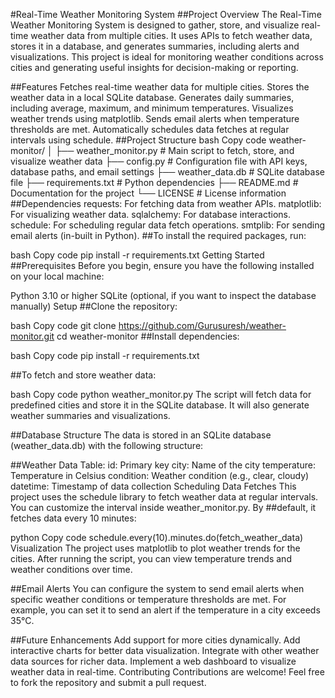 #Real-Time Weather Monitoring System
##Project Overview
The Real-Time Weather Monitoring System is designed to gather, store, and visualize real-time weather data from multiple cities. It uses APIs to fetch weather data, stores it in a database, and generates summaries, including alerts and visualizations. This project is ideal for monitoring weather conditions across cities and generating useful insights for decision-making or reporting.

##Features
Fetches real-time weather data for multiple cities.
Stores the weather data in a local SQLite database.
Generates daily summaries, including average, maximum, and minimum temperatures.
Visualizes weather trends using matplotlib.
Sends email alerts when temperature thresholds are met.
Automatically schedules data fetches at regular intervals using schedule.
##Project Structure
bash
Copy code
weather-monitor/
│
├── weather_monitor.py       # Main script to fetch, store, and visualize weather data
├── config.py                # Configuration file with API keys, database paths, and email settings
├── weather_data.db          # SQLite database file
├── requirements.txt         # Python dependencies
├── README.md                # Documentation for the project
└── LICENSE                  # License information
##Dependencies
requests: For fetching data from weather APIs.
matplotlib: For visualizing weather data.
sqlalchemy: For database interactions.
schedule: For scheduling regular data fetch operations.
smtplib: For sending email alerts (in-built in Python).
##To install the required packages, run:

bash
Copy code
pip install -r requirements.txt
Getting Started
##Prerequisites
Before you begin, ensure you have the following installed on your local machine:

Python 3.10 or higher
SQLite (optional, if you want to inspect the database manually)
Setup
##Clone the repository:

bash
Copy code
git clone https://github.com/Gurusuresh/weather-monitor.git
cd weather-monitor
##Install dependencies:

bash
Copy code
pip install -r requirements.txt


##To fetch and store weather data:

bash
Copy code
python weather_monitor.py
The script will fetch data for predefined cities and store it in the SQLite database. It will also generate weather summaries and visualizations.

##Database Structure
The data is stored in an SQLite database (weather_data.db) with the following structure:

##Weather Data Table:
id: Primary key
city: Name of the city
temperature: Temperature in Celsius
condition: Weather condition (e.g., clear, cloudy)
datetime: Timestamp of data collection
Scheduling Data Fetches
This project uses the schedule library to fetch weather data at regular intervals. You can customize the interval inside weather_monitor.py. By ##default, it fetches data every 10 minutes:

python
Copy code
schedule.every(10).minutes.do(fetch_weather_data)
Visualization
The project uses matplotlib to plot weather trends for the cities. After running the script, you can view temperature trends and weather conditions over time.

##Email Alerts
You can configure the system to send email alerts when specific weather conditions or temperature thresholds are met. For example, you can set it to send an alert if the temperature in a city exceeds 35°C.

##Future Enhancements
Add support for more cities dynamically.
Add interactive charts for better data visualization.
Integrate with other weather data sources for richer data.
Implement a web dashboard to visualize weather data in real-time.
Contributing
Contributions are welcome! Feel free to fork the repository and submit a pull request.

